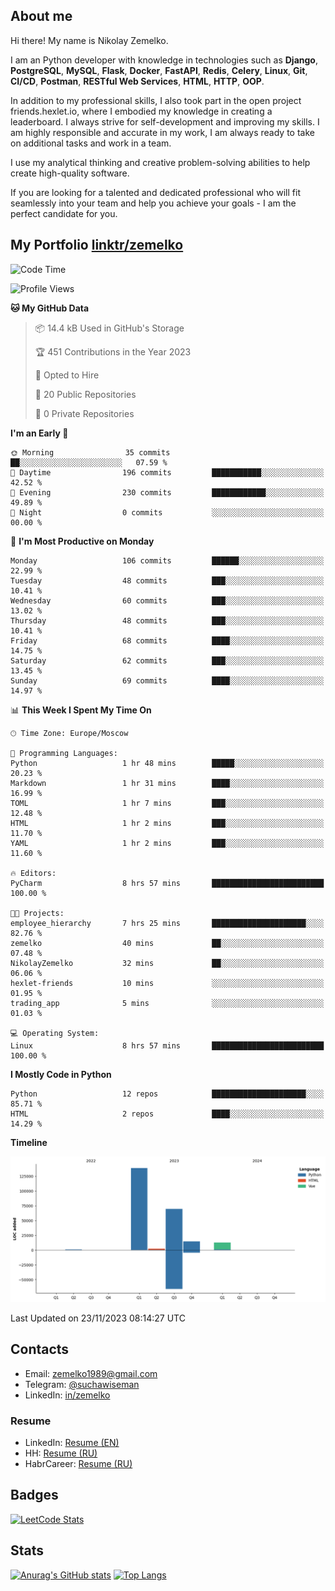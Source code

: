 ## About me
Hi there! My name is Nikolay Zemelko. 

I am an Python developer with knowledge in technologies such as **Django**, **PostgreSQL**, **MySQL**, **Flask**, **Docker**, **FastAPI**, **Redis**, **Celery**, **Linux**, **Git**, **CI/CD**, **Postman**, **RESTful Web Services**, **HTML**, **HTTP**, **OOP**.

In addition to my professional skills, I also took part in the open project friends.hexlet.io, where I embodied my knowledge in creating a leaderboard.
I always strive for self-development and improving my skills. I am highly responsible and accurate in my work, I am always ready to take on additional tasks and work in a team.

I use my analytical thinking and creative problem-solving abilities to help create high-quality software.

If you are looking for a talented and dedicated professional who will fit seamlessly into your team and help you achieve your goals - I am the perfect candidate for you.

## My Portfolio [linktr/zemelko](https://linktr.ee/zemelko)


<!--START_SECTION:waka-->
![Code Time](http://img.shields.io/badge/Code%20Time-8%20hrs%2057%20mins-blue)

![Profile Views](http://img.shields.io/badge/Profile%20Views-76-blue)

**🐱 My GitHub Data** 

> 📦 14.4 kB Used in GitHub's Storage 
 > 
> 🏆 451 Contributions in the Year 2023
 > 
> 💼 Opted to Hire
 > 
> 📜 20 Public Repositories 
 > 
> 🔑 0 Private Repositories 
 > 
**I'm an Early 🐤** 

```text
🌞 Morning                35 commits          ██░░░░░░░░░░░░░░░░░░░░░░░   07.59 % 
🌆 Daytime                196 commits         ███████████░░░░░░░░░░░░░░   42.52 % 
🌃 Evening                230 commits         ████████████░░░░░░░░░░░░░   49.89 % 
🌙 Night                  0 commits           ░░░░░░░░░░░░░░░░░░░░░░░░░   00.00 % 
```
📅 **I'm Most Productive on Monday** 

```text
Monday                   106 commits         ██████░░░░░░░░░░░░░░░░░░░   22.99 % 
Tuesday                  48 commits          ███░░░░░░░░░░░░░░░░░░░░░░   10.41 % 
Wednesday                60 commits          ███░░░░░░░░░░░░░░░░░░░░░░   13.02 % 
Thursday                 48 commits          ███░░░░░░░░░░░░░░░░░░░░░░   10.41 % 
Friday                   68 commits          ████░░░░░░░░░░░░░░░░░░░░░   14.75 % 
Saturday                 62 commits          ███░░░░░░░░░░░░░░░░░░░░░░   13.45 % 
Sunday                   69 commits          ████░░░░░░░░░░░░░░░░░░░░░   14.97 % 
```


📊 **This Week I Spent My Time On** 

```text
🕑︎ Time Zone: Europe/Moscow

💬 Programming Languages: 
Python                   1 hr 48 mins        █████░░░░░░░░░░░░░░░░░░░░   20.23 % 
Markdown                 1 hr 31 mins        ████░░░░░░░░░░░░░░░░░░░░░   16.99 % 
TOML                     1 hr 7 mins         ███░░░░░░░░░░░░░░░░░░░░░░   12.48 % 
HTML                     1 hr 2 mins         ███░░░░░░░░░░░░░░░░░░░░░░   11.70 % 
YAML                     1 hr 2 mins         ███░░░░░░░░░░░░░░░░░░░░░░   11.60 % 

🔥 Editors: 
PyCharm                  8 hrs 57 mins       █████████████████████████   100.00 % 

🐱‍💻 Projects: 
employee_hierarchy       7 hrs 25 mins       █████████████████████░░░░   82.76 % 
zemelko                  40 mins             ██░░░░░░░░░░░░░░░░░░░░░░░   07.48 % 
NikolayZemelko           32 mins             ██░░░░░░░░░░░░░░░░░░░░░░░   06.06 % 
hexlet-friends           10 mins             ░░░░░░░░░░░░░░░░░░░░░░░░░   01.95 % 
trading_app              5 mins              ░░░░░░░░░░░░░░░░░░░░░░░░░   01.03 % 

💻 Operating System: 
Linux                    8 hrs 57 mins       █████████████████████████   100.00 % 
```

**I Mostly Code in Python** 

```text
Python                   12 repos            █████████████████████░░░░   85.71 % 
HTML                     2 repos             ████░░░░░░░░░░░░░░░░░░░░░   14.29 % 
```



**Timeline**

![Lines of Code chart](https://raw.githubusercontent.com/zemelko/zemelko/main/assets/bar_graph.png)


 Last Updated on 23/11/2023 08:14:27 UTC
<!--END_SECTION:waka-->

## Contacts

* Email: [zemelko1989@gmail.com](mailto:zemelko1989@gmail.com)
* Telegram: [@suchawiseman](https://t.me/suchawiseman)
* LinkedIn: [in/zemelko](https://www.linkedin.com/in/zemelko)

### Resume

* LinkedIn: [Resume (EN)](https://www.linkedin.com/in/zemelko)
* HH: [Resume (RU)](https://hh.ru/resume/4a4435a9ff09e87f6c0039ed1f4e475572454c)
* HabrCareer: [Resume (RU)](https://career.habr.com/zemelko1)

## Badges

[![LeetCode Stats](https://leetcode.card.workers.dev/zemelko?font=source_code_pro&extension=null)](https://leetcode.com/zemelko/)

## Stats
[![Anurag's GitHub stats](https://github-readme-stats.vercel.app/api?username=zemelko)](https://github.com/zemelko/github-readme-stats)
[![Top Langs](https://github-readme-stats.vercel.app/api/top-langs/?username=zemelko&layout=compact&langs_count=10)](https://github.com/zemelko/github-readme-stats)
